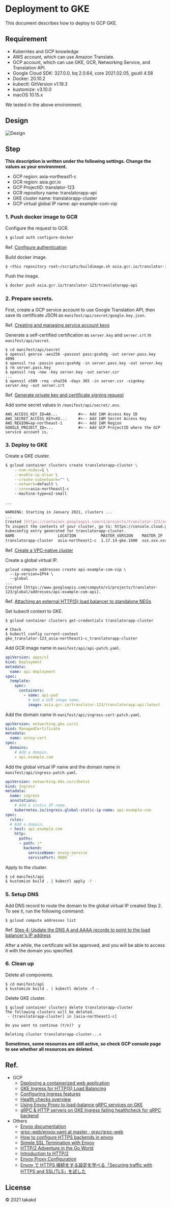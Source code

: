 # Deployment to GKE

This document describes how to deploy to GCP GKE.

## Requirement

* Kuberntes and GCP knowledge
* AWS account, which can use Amazon Translate.
* GCP account, which can use GKE, GCR, Networking Service, and Translation API.
* Google Cloud SDK: 327.0.0, bq 2.0.64, core 2021.02.05, gsutil 4.58
* Docker: 20.10.2
* kubectl: GitVersion v1.19.3
* kustomize: v3.10.0 
* macOS 10.15.x

We tested in the above environment.

## Design

![Design](design.jpg?raw=true)

## Step

**This description is written under the following settings. Change the values as your environment.**

* GCP region: asia-northeast1-c
* GCR region: asia.gcr.io
* GCP ProjectID: translator-123
* GCR repository name: translatorapp-api 
* GKE cluster name: translatorapp-cluster
* GCP virtual global IP name: api-example-com-vip

### 1. Push docker image to GCR

Configure the request to GCR.

```sh
$ gcloud auth configure-docker
```

Ref. [Configure authentication](https://cloud.google.com/container-registry/docs/quickstart)

Build docker image.

```sh
$ <this repository root>/scripts/buildimage.sh asia.gcr.io/translator-123/translatorapp-api
```

Push the image.

```sh
$ docker push asia.gcr.io/translator-123/translatorapp-api
```

### 2. Prepare secrets.

First, create a GCP service account to use Google Translation API, then save its certificate JSON as `manifest/api/secret/google.key.json`. 

Ref. [Creating and managing service account keys
](https://cloud.google.com/iam/docs/creating-managing-service-account-keys)

Generate a self-certified certification as `server.key` and `server.crt` in `manifest/api/secret`.

```
$ cd manifest/api/secret
$ openssl genrsa -aes256 -passout pass:gsahdg -out server.pass.key 4096
$ openssl rsa -passin pass:gsahdg -in server.pass.key -out server.key
$ rm server.pass.key
$ openssl req -new -key server.key -out server.csr
...
$ openssl x509 -req -sha256 -days 365 -in server.csr -signkey server.key -out server.crt
```

Ref. [Generate private key and certificate signing request](https://devcenter.heroku.com/articles/ssl-certificate-self)


Add some secret values in `/manifest/api/secret/.env`.

```
AWS_ACCESS_KEY_ID=AK...         #<-- Add IAM Access Key ID
AWS_SECRET_ACCESS_KEY=XU...     #<-- Add IAM Secret Access Key
AWS_REGION=ap-northeast-1       #<-- Add IAM Region
GOOGLE_PROJECT_ID=...           #<-- Add GCP ProjectID where the GCP service account is.
```

### 3. Deploy to GKE

Create a GKE cluster.

```sh
$ gcloud container clusters create translatorapp-cluster \
    --num-nodes=1 \
    --enable-ip-alias \
    --create-subnetwork="" \
    --network=default \
    --zone=asia-northeast1-c
    --machine-type=e2-small

...

WARNING: Starting in January 2021, clusters ...
...
Created [https://container.googleapis.com/v1/projects/translator-123/zones/asia-northeast1-c/clusters/translatorapp-cluster].
To inspect the contents of your cluster, go to: https://console.cloud.google.com/kubernetes/workload_/gcloud/asia-northeast1-c/translatorapp-cluster?project=translator-123
kubeconfig entry generated for translatorapp-cluster.
NAME                   LOCATION           MASTER_VERSION    MASTER_IP      MACHINE_TYPE  NODE_VERSION      NUM_NODES  STATUS
translatorapp-cluster  asia-northeast1-c  1.17.14-gke.1600  xxx.xxx.xxx.xxx  e2-medium     1.17.14-gke.1600  1          RUNNING
```

Ref. [Create a VPC-native cluster](https://cloud.google.com/kubernetes-engine/docs/how-to/standalone-neg#create_a_vpc-native_cluster)


Create a global virtual IP.

```
gcloud compute addresses create api-example-com-vip \
  --ip-version=IPV4 \
  --global
...
Created [https://www.googleapis.com/compute/v1/projects/translator-123/global/addresses/api-example-com-api].
```

Ref. [Attaching an external HTTP(S) load balancer to standalone NEGs](https://cloud.google.com/kubernetes-engine/docs/how-to/standalone-neg#attaching-ext-https-lb) 

Set kubectl context to GKE.

```
$ gcloud container clusters get-credentials translatorapp-cluster

# Check
$ kubectl config current-context
gke_translator-123_asia-northeast1-c_translatorapp-cluster
```

Add GCR image name in `manifest/api/api-patch.yaml`.

```yaml
apiVersion: apps/v1
kind: Deployment
metadata:
  name: api-deployment
spec:
  template:
    spec:
      containers:
        - name: api-pod
          # Add a GCR image name.
          image: asia.gcr.io/translator-123/translatorapp-api:latest
```

Add the domain name in `manifest/api/ingress-cert-patch.yaml`.

```yaml
apiVersion: networking.gke.io/v1
kind: ManagedCertificate
metadata:
  name: envoy-cert
spec:
  domains:
    # Add a domain.
    - api.example.com
```

Add the global virtual IP name and the domain name in `manifest/api/ingress-patch.yaml`.

```yaml
apiVersion: networking.k8s.io/v1beta1
kind: Ingress
metadata:
  name: ingress
  annotations:
    # Add a static IP name.
    kubernetes.io/ingress.global-static-ip-name: api-example-com
spec:
  rules:
  # Add a domain.
  - host: api.example.com
    http:
      paths:
      - path: /*
        backend:
          serviceName: envoy-service
          servicePort: 9000```
```

Apply to the cluster.

```sh
$ cd manifest/api
$ kustomize build . | kubectl apply -f -
```

### 5. Setup DNS

Add DNS record to route the domain to the global virtual IP created Step 2. To see it, run the following command:

```
$ gcloud compute addresses list
```

Ref. [Step 4: Update the DNS A and AAAA records to point to the load balancer's IP address](https://cloud.google.com/load-balancing/docs/ssl-certificates/google-managed-certs?hl=ja#update-dns)

After a while, the certificate will be approved, and you will be able to access it with the domain you specified.

### 6. Clean up

Delete all components.

```
$ cd manifest/api
$ kustomize build . | kubectl delete -f -
```

Delete GKE cluster.

```
$ gcloud container clusters delete translatorapp-cluster
The following clusters will be deleted.
 - [translatorapp-cluster] in [asia-northeast1-c]

Do you want to continue (Y/n)?  y

Deleting cluster translatorapp-cluster...⠶    
```

**Sometimes, some resources are still active, so check GCP console page to see whether all resources are deleted.**

## Ref.
- GCP
    - [Deploying a containerized web application](https://cloud.google.com/kubernetes-engine/docs/tutorials/hello-app)
    - [GKE Ingress for HTTP(S) Load Balancing](https://cloud.google.com/kubernetes-engine/docs/concepts/ingress)
    - [Configuring Ingress features](https://cloud.google.com/kubernetes-engine/docs/how-to/ingress-features)
    - [Health checks overview](https://cloud.google.com/load-balancing/docs/health-check-concepts)
    - [Using Envoy Proxy to load-balance gRPC services on GKE](https://cloud.google.com/solutions/exposing-grpc-services-on-gke-using-envoy-proxy)
    - [gRPC & HTTP servers on GKE Ingress failing healthcheck for gRPC backend
    ](https://stackoverflow.com/questions/56277949/grpc-http-servers-on-gke-ingress-failing-healthcheck-for-grpc-backend)
- Others
    - [Envoy documentation](https://www.envoyproxy.io/docs/envoy/latest/)
    - [grpc-web/envoy.yaml at master · grpc/grpc-web](https://github.com/grpc/grpc-web/blob/master/net/grpc/gateway/examples/echo/envoy.yaml)
    - [How to configure HTTPS backends in envoy](https://farcaller.medium.com/how-to-configure-https-backends-in-envoy-b446727b2eb3)
    - [Simple SSL Termination with Envoy](https://timburks.me/2019/12/06/simple-ssl-termination-with-envoy)
    - [HTTP/2 Adventure in the Go World](https://posener.github.io/http2/)
    - [Introduction to HTTP/2](https://developers.google.com/web/fundamentals/performance/http2)
    - [Envoy Proxy Configuration](https://docs.build.security/docs/envoy)
    - [Envoy で HTTPS 接続をする設定を学べる「Securing traffic with HTTPS and SSL/TLS」を試した](https://kakakakakku.hatenablog.com/entry/2019/12/06/143207)
    
## License

&copy; 2021 takakd
